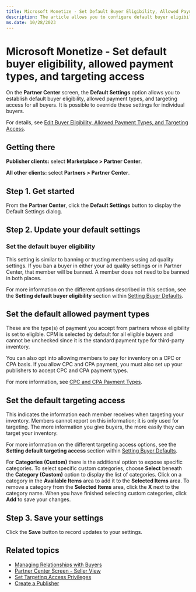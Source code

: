 ```yaml
---
title: Microsoft Monetize - Set Default Buyer Eligibility, Allowed Payment Types, and Targeting Access
description: The article allows you to configure default buyer eligibility, permitted payment types, and targeting access.
ms.date: 10/28/2023
---
```


# Microsoft Monetize - Set default buyer eligibility, allowed payment types, and targeting access

On the **Partner Center** screen, the **Default Settings** option allows you to establish default buyer eligibility, allowed payment types, and targeting access for all buyers.
It is possible to override these settings for individual buyers.

For details, see [Edit Buyer Eligibility, Allowed Payment Types, and Targeting Access](edit-buyer-eligibility-allowed-payment-types-and-targeting-access.md).

## Getting there

**Publisher clients:** select **Marketplace \>  Partner Center**.

**All other clients:** select **Partners \>  Partner Center**.

## Step 1. Get started

From the **Partner Center**, click the **Default Settings** button to display the Default Settings dialog.

## Step 2. Update your default settings

### Set the default buyer eligibility

This setting is similar to banning or trusting members using ad quality settings. If you ban a buyer in either your ad quality settings or in Partner Center, that member will be banned. A member does not need to be banned in both places.

For more information on the different options described in this section, see the **Setting default buyer eligibility** section within [Setting Buyer Defaults](partner-center-screen-seller-view.md).

## Set the default allowed payment types

These are the type(s) of payment you accept from partners whose eligibility is set to eligible. CPM is selected by default for all eligible buyers and cannot be unchecked since it is the standard payment type for third-party inventory.

You can also opt into allowing members to pay for inventory on a CPC or CPA basis. If you allow CPC and CPA payment, you must also set up your publishers to accept CPC and CPA payment types.

For more information, see [CPC and CPA Payment Types](cpc-and-cpa-payment-types.md).

## Set the default targeting access

This indicates the information each member receives when targeting your inventory. Members cannot report on this information; it is only used for targeting. The more information you give buyers, the more easily they can target your inventory.

For more information on the different targeting access options, see the **Setting default targeting access** section within [Setting Buyer Defaults](partner-center-screen-seller-view.md).

For **Categories (Custom)** there is the additional option to expose specific categories. To select specific custom categories, choose **Select** beneath the **Category (Custom)** option to display the list of categories. Click on a category in the **Available Items** area to add it to the **Selected Items** area. To remove a category from the **Selected Items** area, click the **X** next to the category name. When you have finished selecting custom categories, click **Add** to save your changes.

## Step 3. Save your settings

Click the **Save** button to record updates to your settings.

## Related topics

- [Managing Relationships with Buyers](managing-relationships-with-buyers.md)
- [Partner Center Screen - Seller View](partner-center-screen-seller-view.md)
- [Set Targeting Access Privileges](set-targeting-access-privileges.md)
- [Create a Publisher](create-a-publisher.md)
